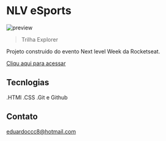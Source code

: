 # NLV eSports 

![preview](./.)




>Trilha Explorer

Projeto construido do evento Next level Week da Rocketseat.

[Cliqu aqui para acessar](https://github.com/Eduardoccc8/projeto_canais_jogos-favoritos)


## Tecnlogias
.HTMl
.CSS
.Git e Github

## Contato
eduardoccc8@hotmail.com

